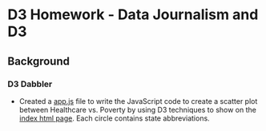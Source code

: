 # D3 Homework - Data Journalism and D3
## Background
### D3 Dabbler
+ Created a [app.js](https://github.com/J3N1/UCI_Homework_Hwang/blob/master/15-D3-Challenge/D3_data_journalism/assets/js/app.js) file to write the JavaScript code to create a scatter plot between Healthcare vs. Poverty by using D3 techniques to show on the [index html page](https://github.com/J3N1/UCI_Homework_Hwang/blob/master/15-D3-Challenge/D3_data_journalism/index.html). Each circle contains state abbreviations.<br>

